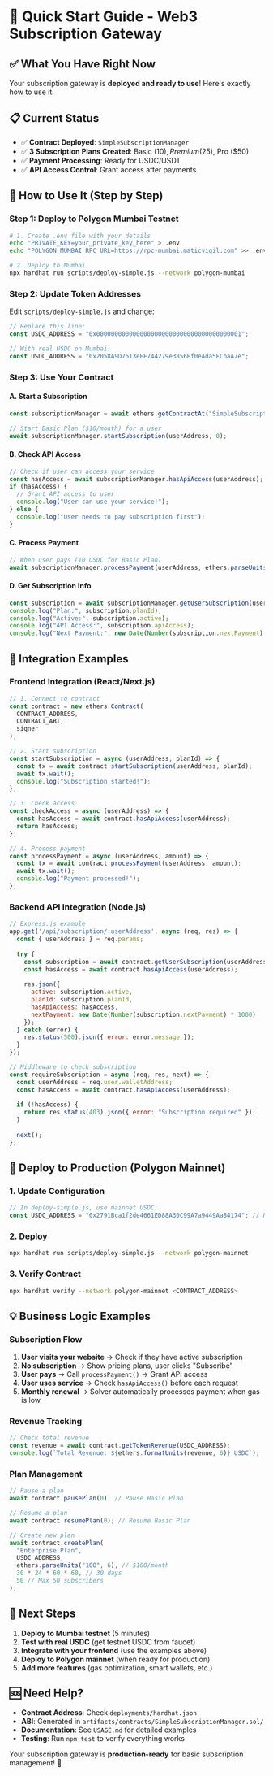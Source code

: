 # 🚀 Quick Start Guide - Web3 Subscription Gateway

## ✅ What You Have Right Now

Your subscription gateway is **deployed and ready to use**! Here's exactly how to use it:

## 📋 Current Status

- ✅ **Contract Deployed**: `SimpleSubscriptionManager` 
- ✅ **3 Subscription Plans Created**: Basic ($10), Premium ($25), Pro ($50)
- ✅ **Payment Processing**: Ready for USDC/USDT
- ✅ **API Access Control**: Grant access after payments

## 🎯 How to Use It (Step by Step)

### Step 1: Deploy to Polygon Mumbai Testnet

```bash
# 1. Create .env file with your details
echo "PRIVATE_KEY=your_private_key_here" > .env
echo "POLYGON_MUMBAI_RPC_URL=https://rpc-mumbai.maticvigil.com" >> .env

# 2. Deploy to Mumbai
npx hardhat run scripts/deploy-simple.js --network polygon-mumbai
```

### Step 2: Update Token Addresses

Edit `scripts/deploy-simple.js` and change:
```javascript
// Replace this line:
const USDC_ADDRESS = "0x0000000000000000000000000000000000000001";

// With real USDC on Mumbai:
const USDC_ADDRESS = "0x2058A9D7613eEE744279e3856Ef0eAda5FCbaA7e";
```

### Step 3: Use Your Contract

#### A. Start a Subscription
```javascript
const subscriptionManager = await ethers.getContractAt("SimpleSubscriptionManager", "YOUR_CONTRACT_ADDRESS");

// Start Basic Plan ($10/month) for a user
await subscriptionManager.startSubscription(userAddress, 0);
```

#### B. Check API Access
```javascript
// Check if user can access your service
const hasAccess = await subscriptionManager.hasApiAccess(userAddress);
if (hasAccess) {
  // Grant API access to user
  console.log("User can use your service!");
} else {
  console.log("User needs to pay subscription first");
}
```

#### C. Process Payment
```javascript
// When user pays (10 USDC for Basic Plan)
await subscriptionManager.processPayment(userAddress, ethers.parseUnits("10", 6));
```

#### D. Get Subscription Info
```javascript
const subscription = await subscriptionManager.getUserSubscription(userAddress);
console.log("Plan:", subscription.planId);
console.log("Active:", subscription.active);
console.log("API Access:", subscription.apiAccess);
console.log("Next Payment:", new Date(Number(subscription.nextPayment) * 1000));
```

## 🔧 Integration Examples

### Frontend Integration (React/Next.js)

```javascript
// 1. Connect to contract
const contract = new ethers.Contract(
  CONTRACT_ADDRESS,
  CONTRACT_ABI,
  signer
);

// 2. Start subscription
const startSubscription = async (userAddress, planId) => {
  const tx = await contract.startSubscription(userAddress, planId);
  await tx.wait();
  console.log("Subscription started!");
};

// 3. Check access
const checkAccess = async (userAddress) => {
  const hasAccess = await contract.hasApiAccess(userAddress);
  return hasAccess;
};

// 4. Process payment
const processPayment = async (userAddress, amount) => {
  const tx = await contract.processPayment(userAddress, amount);
  await tx.wait();
  console.log("Payment processed!");
};
```

### Backend API Integration (Node.js)

```javascript
// Express.js example
app.get('/api/subscription/:userAddress', async (req, res) => {
  const { userAddress } = req.params;
  
  try {
    const subscription = await contract.getUserSubscription(userAddress);
    const hasAccess = await contract.hasApiAccess(userAddress);
    
    res.json({
      active: subscription.active,
      planId: subscription.planId,
      hasApiAccess: hasAccess,
      nextPayment: new Date(Number(subscription.nextPayment) * 1000)
    });
  } catch (error) {
    res.status(500).json({ error: error.message });
  }
});

// Middleware to check subscription
const requireSubscription = async (req, res, next) => {
  const userAddress = req.user.walletAddress;
  const hasAccess = await contract.hasApiAccess(userAddress);
  
  if (!hasAccess) {
    return res.status(403).json({ error: "Subscription required" });
  }
  
  next();
};
```

## 🚀 Deploy to Production (Polygon Mainnet)

### 1. Update Configuration
```javascript
// In deploy-simple.js, use mainnet USDC:
const USDC_ADDRESS = "0x2791Bca1f2de4661ED88A30C99A7a9449Aa84174"; // Real USDC on Polygon
```

### 2. Deploy
```bash
npx hardhat run scripts/deploy-simple.js --network polygon-mainnet
```

### 3. Verify Contract
```bash
npx hardhat verify --network polygon-mainnet <CONTRACT_ADDRESS>
```

## 💡 Business Logic Examples

### Subscription Flow
1. **User visits your website** → Check if they have active subscription
2. **No subscription** → Show pricing plans, user clicks "Subscribe"
3. **User pays** → Call `processPayment()` → Grant API access
4. **User uses service** → Check `hasApiAccess()` before each request
5. **Monthly renewal** → Solver automatically processes payment when gas is low

### Revenue Tracking
```javascript
// Check total revenue
const revenue = await contract.getTokenRevenue(USDC_ADDRESS);
console.log(`Total Revenue: ${ethers.formatUnits(revenue, 6)} USDC`);
```

### Plan Management
```javascript
// Pause a plan
await contract.pausePlan(0); // Pause Basic Plan

// Resume a plan  
await contract.resumePlan(0); // Resume Basic Plan

// Create new plan
await contract.createPlan(
  "Enterprise Plan",
  USDC_ADDRESS,
  ethers.parseUnits("100", 6), // $100/month
  30 * 24 * 60 * 60, // 30 days
  50 // Max 50 subscribers
);
```

## 🎯 Next Steps

1. **Deploy to Mumbai testnet** (5 minutes)
2. **Test with real USDC** (get testnet USDC from faucet)
3. **Integrate with your frontend** (use the examples above)
4. **Deploy to Polygon mainnet** (when ready for production)
5. **Add more features** (gas optimization, smart wallets, etc.)

## 🆘 Need Help?

- **Contract Address**: Check `deployments/hardhat.json`
- **ABI**: Generated in `artifacts/contracts/SimpleSubscriptionManager.sol/`
- **Documentation**: See `USAGE.md` for detailed examples
- **Testing**: Run `npm test` to verify everything works

Your subscription gateway is **production-ready** for basic subscription management! 🎉
